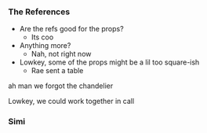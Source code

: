 ### The References

- Are the refs good for the props?
	- Its coo
- Anything more?
	- Nah, not right now
- Lowkey, some of the props might be a lil too square-ish
	- Rae sent a table

ah man we forgot the chandelier

Lowkey, we could work together in call 

### Simi